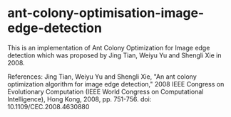 # ant-colony-optimisation-image-edge-detection

This is an implementation of Ant Colony Optimization for Image edge detection which was proposed by Jing Tian, Weiyu Yu and Shengli Xie in 2008.

References:
Jing Tian, Weiyu Yu and Shengli Xie, "An ant colony optimization algorithm for image edge detection," 2008 IEEE Congress on Evolutionary Computation (IEEE World Congress on Computational Intelligence), Hong Kong, 2008, pp. 751-756.
doi: 10.1109/CEC.2008.4630880
